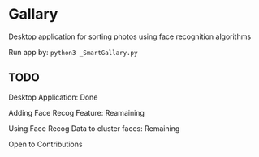 # Gallary

Desktop application for sorting photos using face recognition algorithms

Run app by:
`python3 _SmartGallary.py`

## TODO

Desktop Application: Done

Adding Face Recog Feature: Reamaining

Using Face Recog Data to cluster faces: Remaining

Open to Contributions
